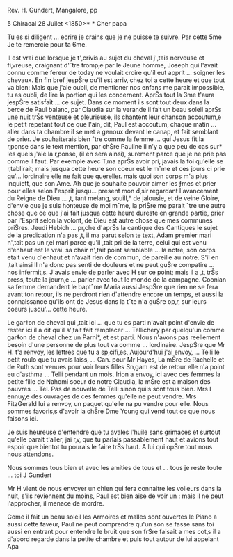 Rev. H. Gundert, Mangalore, pp

5 Chiracal 28 Juilet <1850>*
 <Sunday>*
Cher papa

Tu es si diligent … ecrire je crains que je ne puisse te suivre. Par cette 5me Je te remercie pour ta 6me.

Il est vrai que lorsque je t'‚crivis au sujet du cheval j'‚tais nerveuse et fi‚vreuse, craignant d'ˆtre tromp‚e par le Jeune homme, Joseph qui l'avait connu comme fereur de today ne voulait croire qu'il eut apprit … soigner les chevaux. En fin bref jespŠre qu'il est arriv‚ chez toi a cette heure et que tout va bien: Mais que j'aie oubli‚ de mentioner nos enfans me parait impossible, tu as oubli‚ <omis> de lire la portion qui les concernent. AprŠs tout la 3me t'aura jespŠre satisfait … ce sujet. Dans ce moment ils sont tout deux dans la berce de Paul balanc‚ par Claudia sur la verande il fait un beau soleil aprŠs une nuit trŠs venteuse et pleurieuse, ils chantent leur chanson accoutum‚e le petit repetant tout ce que l'ain‚ dit, Paul est accoutum‚ chaque matin … aller dans ta chambre il se met a genoux devant le canap‚ et fait semblant de prier. Je souhaiterais bien ˆtre comme la femme … qui Jesus fit la r‚ponse dans le text mention‚ par chŠre Pauline il n'y a que peu de cas sur* les quels j'aie la r‚ponse, (il en sera ainsi), surement parce que je ne prie pas comme il faut. Par exemple avec T‚ma aprŠs avoir pri‚ javais la foi qu'elle se r‚tablirait; mais jusqua cette heure son coeur est le mˆme et ces jours ci prie qu'… lordinaire elle ne fait que quereller. mais quoi son corps m'a plus inquiett‚ que son Ame. Ah que je souhaite pouvoir aimer les ƒmes et prier pour elles selon l'esprit jusqu… present mon d‚sir regardant l'avancement du Reigne de Dieu … ‚t‚ tant melang‚ souill‚* de jalousie, et de veine Gloire, d'envie que je suis honteuse de moi mˆme, la priŠre me parait ˆtre une autre chose que ce que j'ai fait jusqua cette heure dureste en grande partie, prier par l'Esprit selon la volont‚ de Dieu est autre chose que mes communes priŠres. 
Jeudi Hebich … pr‚che d'aprŠs la cantique des Cantiques le sujet de la predication n'a pas ‚t‚ il ma parut selon te text, Adam premier mari n'‚tait pas un r‚el mari parce qu'il ‚tait pri de la terre, celui qui est venu d'enhaut est le vrai. sa chair n'‚tait point semblable … la notre, son corps etait venu d'enhaut et n'avait rien de commun, de pareille au notre. S'il en ‚tait ainsi Il n'a donc pas senti de douleurs et ne peut guŠre compatire … nos infermit‚s. J'avais envie de parler avec H sur ce point; mais il a ‚t‚ trŠs press‚ toute la journ‚e … parler avec tout le monde de la campagne. Coonian sa femme demandent le baptˆme Maria aussi JespŠre que rien ne se fera avant ton retour, ils ne perdront rien d'attendre encore un temps, et aussi la connaissance qu'ils ont de Jesus dans la tˆte n'a guŠre op‚r‚ sur leurs coeurs jusqu'… cette heure.

Le gar‡on de cheval qui ‚tait ici ... que tu es parti n'avait point d'envie de rester ici il a dit qu'il s'‚tait fait remplacer … Tellichery par quelqu'un comme gar‡on de cheval chez un Parni*, et est parti. Nous n'avons pas reellement besoin d'une personne de plus tout va comme … lordinaire. JespŠre que Mr H. t'a renvoy‚ les lettres que tu a sp‚cifi‚es, Aujourd'hui j'ai envoy‚ … Telli le petit roulo que tu avais laiss‚ … Can. pour Mr Hayes, La mŠre de Rachelle et de Ruth sont venues pour voir leurs filles Sn‚gam est de retour elle n'a point eu d'asthma … Telli pendant un mois. Irion a envoy‚ ici avec ces femmes la petite fille de Nahomi soeur de notre Claudia, la mŠre est a maison des pauvres … Tel. Pas de nouvelle de Telli sinon quils sont tous bien. Mrs I ennuy‚e des ouvrages de ces femmes qu'elle ne peut vendre. Mrs FitzGerald lui a renvoy‚ un paquet qu'elle na pu vendre pour elle. Nous sommes favoris‚s d'avoir la chŠre Dme Young qui vend tout ce que nous faisons ici.

Je suis heureuse d'entendre que tu avales l'huile sans grimaces et surtout qu'elle parait t'aller, jai r‚v‚ que tu parlais passablement haut et avions tout espoir que bientot tu pourais le faire trŠs haut. A lui qui opŠre tout nous nous attendons.

Nous sommes tous bien et avec les amities de tous et … tous je reste toute … toi
 J Gundert

Mr H vient de nous envoyer un chien qui fera connaitre les volleurs dans la nuit, s'ils reviennent du moins, Paul est bien aise de voir un <naye>: mais il ne peut l'approcher, il menace de mordre.

Come il fait un beau soleil les Armoires et malles sont ouvertes le Piano a aussi cette faveur, Paul ne peut comprendre qu'un son se fasse sans toi aussi en entrant pour entendre le bruit que son frŠre faisait a mes cot‚s il a d'abord regarde dans la petite chambre et puis tout autour de lui appelant Apa

